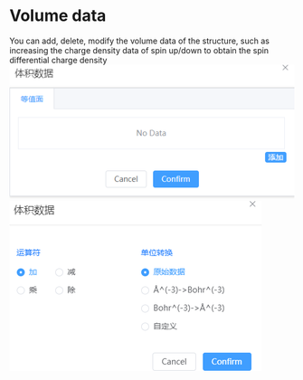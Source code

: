 # Volume data

You can add, delete, modify the volume data of the structure, such as increasing the charge density data of spin up/down to obtain the spin differential charge density
![qstudio_manual_settings_volumedata](./nested/qstudio_manual_settings_volumedata.png)
![qstudio_manual_settings_volumedata2](./nested/qstudio_manual_settings_volumedata2.png)